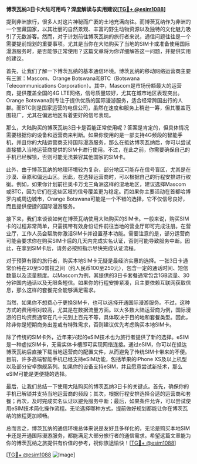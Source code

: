 **博茨瓦纳3日卡大陆可用吗？深度解读与实用建议[[TG💪+ @esim1088](https://t.me/s/esim1088)]**

提到非洲旅行，很多人对这片神秘而广袤的土地充满向往。而博茨瓦纳作为非洲的一个宝藏国家，以其壮丽的自然景观、丰富的野生动物资源以及独特的文化魅力吸引了无数游客。然而，对于计划前往博茨瓦纳的旅行者来说，通信问题往往是一个需要提前规划的重要事项。尤其是当你在大陆购买了当地的SIM卡或准备使用国际漫游服务时，是否能够正常使用？这篇文章将为你详细解答这一问题，并提供实用的建议。

首先，让我们了解一下博茨瓦纳的基本通信环境。博茨瓦纳的移动网络运营商主要有三家：Mascom、Orange Botswana和BTC（Botswana Telecommunications Corporation）。其中，Mascom是市场份额最大的运营商，提供覆盖全国的4G LTE网络，信号质量较好，尤其在城市地区表现突出。Orange Botswana则专注于提供优质的国际漫游服务，适合经常跨国出行的人群。而BTC则是国家运营的电信公司，虽然在速度和服务上稍逊一筹，但其覆盖范围较广，尤其在偏远地区有着更好的信号表现。

那么，大陆购买的博茨瓦纳3日卡是否能正常使用呢？答案是肯定的，但具体情况需要根据你的设备和运营商来判断。如果你使用的是一部支持4G频段的智能手机，并且你的大陆运营商支持国际漫游服务，那么在抵达博茨瓦纳后，你可以尝试直接插入当地运营商提供的SIM卡进行使用。不过，在此之前，你需要确保自己的手机已经解锁，否则可能无法兼容其他国家的SIM卡。

此外，由于博茨瓦纳的地理环境较为复杂，部分地区可能存在信号盲区，尤其是在沙漠、草原和偏远山区。因此，在选择运营商时，可以根据自己的行程安排进行权衡。例如，如果你计划前往奥卡万戈三角洲这样的湿地地区，建议选择Mascom或BTC，因为它们在这些区域的信号覆盖更为稳定。而如果你主要活动在首都哈博罗内或周边城市，Orange Botswana可能是一个不错的选择，它不仅信号良好，而且提供便捷的国际漫游服务。

接下来，我们来谈谈如何在博茨瓦纳使用大陆购买的SIM卡。一般来说，购买SIM卡的过程非常简单，只需携带有效身份证件前往当地的营业厅即可完成注册。在营业厅，工作人员会帮助你激活SIM卡并设置基本功能。需要注意的是，部分运营商可能会要求你在购买SIM卡后的几天内完成实名认证，否则可能导致服务中断。因此，在拿到SIM卡后，请务必按照指示尽快完成认证流程。

对于预算有限的旅行者，购买本地SIM卡无疑是最经济实惠的选择。一张3日卡通常价格在20至50普拉之间（约人民币100至250元），包含一定的通话时间、短信数量以及流量额度。以Mascom为例，其提供的3日卡套餐通常包含1GB流量、30分钟国内通话以及无限条短信。如果你的行程安排紧凑，且主要依赖互联网获取信息，那么这样的套餐完全能够满足需求。

当然，如果你不想费心于更换SIM卡，也可以选择开通国际漫游服务。不过，这种方式的费用相对较高，尤其是在数据流量方面。以大多数大陆运营商为例，国际漫游的日均资费通常在几十元到上百元不等，具体取决于目的地和套餐类型。因此，除非你是短期商务出差或有特殊需求，否则建议优先考虑购买本地SIM卡。

除了传统的SIM卡外，近年来兴起的eSIM技术也为旅行者提供了新的选择。eSIM是一种虚拟SIM卡，无需实体卡槽即可实现网络连接。通过eSIM，你可以在抵达博茨瓦纳后直接下载当地运营商的配置文件，从而避免了传统SIM卡带来的不便。目前，许多高端智能手机已经支持eSIM功能，包括苹果的iPhone XS及以上机型以及部分安卓旗舰系列。如果你的设备支持eSIM，并且愿意尝试新技术，那么eSIM可能是更便捷的选择。

最后，让我们总结一下使用大陆购买的博茨瓦纳3日卡的关键点。首先，确保你的手机已解锁并支持当地运营商的频段；其次，根据行程安排选择合适的运营商和套餐；再次，及时完成实名认证以避免服务中断；最后，如果条件允许，可以尝试使用eSIM技术简化操作流程。无论选择哪种方式，提前做好规划都能让你在博茨瓦纳的旅程更加顺畅。

总而言之，博茨瓦纳的通信环境总体来说是友好且多样化的，无论是购买本地SIM卡还是开通国际漫游服务，都能满足大部分旅行者的通信需求。希望这篇文章能为你的博茨瓦纳之旅提供有价值的参考，祝你旅途愉快！[[TG💪+ @esim1088](https://t.me/s/esim1088)]

[[TG💪+ @esim1088](https://t.me/s/esim1088) ![Image](https://i.postimg.cc/4NQfJmqS/Snipaste-2025-05-13-00-14-12.png)]